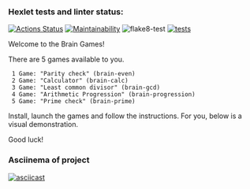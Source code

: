 ### Hexlet tests and linter status:
[![Actions Status](https://github.com/Bazap455/python-project-lvl1/workflows/hexlet-check/badge.svg)](https://github.com/Bazap455/python-project-lvl1/actions)
[![Maintainability](https://api.codeclimate.com/v1/badges/1a426ec9438e86ad1074/maintainability)](https://codeclimate.com/github/Bazap455/python-project-lvl1/maintainability)
![flake8-test](https://github.com/Bazap455/python-project-lvl1/actions/workflows/flake8.yml/badge.svg)
[![tests](https://github.com/Bazap455/python-project-lvl1/actions/workflows/tests.yml/badge.svg)](https://github.com/Bazap455/python-project-lvl1/actions/workflows/tests.yml)

Welcome to the Brain Games!

There are 5 games available to you.

     1 Game: "Parity check" (brain-even)
     2 Game: "Calculator" (brain-calc)
     3 Game: "Least common divisor" (brain-gcd)
     4 Game: "Arithmetic Progression" (brain-progression)
     5 Game: "Prime check" (brain-prime) 

Install, launch the games and follow the instructions.
For you, below is a visual demonstration.

Good luck!


### Asciinema of project
[![asciicast](https://asciinema.org/a/mCnYpMfrGwD7m1rIjeH1haJAZ.svg)](https://asciinema.org/a/mCnYpMfrGwD7m1rIjeH1haJAZ)